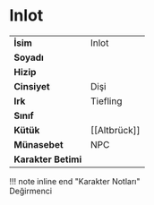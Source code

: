 # Inlot   
|  |  |  
|---|---|  
| **İsim** | Inlot |  
| **Soyadı** |  |  
| **Hizip** |  |  
| **Cinsiyet** | Dişi |  
| **Irk** | Tiefling |  
| **Sınıf** |  |  
| **Kütük** | [[Altbrück]] |  
| **Münasebet** | NPC |  
| **Karakter Betimi** |  |  
  
  
!!! note inline end "Karakter Notları"  
	Değirmenci  
	  
	  
	